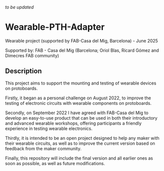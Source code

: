*to be updated*

# Wearable-PTH-Adapter
Wearable project (supported by FAB-Casa del Mig, Barcelona) - June 2025

Supported by: FAB - Casa del Mig (Barcelona; Oriol Blas, Ricard Gómez and Dimecres FAB community)

## Description
This project aims to support the mounting and testing of wearable devices on protoboards.  

Firstly, it began as a personal challenge on August 2022, to improve the testing of electronic circuits with wearable components on protoboards.  

Secondly, on September 2022 I have agreed with FAB-Casa del Mig to develop an easy-to-use product that can be used in both their introductory and advanced wearable workshops, offering participants a friendly experience in testing wearable electronics.

Thirdly, it is intended to be an open project designed to help any maker with their wearable circuits, as well as to improve the current version based on feedback from the maker community.

Finally, this repository will include the final version and all earlier ones as soon as possible, as well as future modifications.

